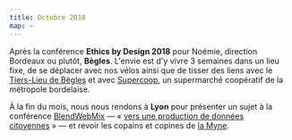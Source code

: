 ```yaml
---
title: Octobre 2018
map: ~
---
```


Après la conférence **Ethics by Design 2018** pour Noémie, direction Bordeaux ou plutôt, **Bègles**.
L'envie est d'y vivre 3 semaines dans un lieu fixe, de se déplacer avec nos vélos ainsi que de tisser des liens avec le [Tiers-Lieu de Bègles][] et avec [Supercoop][], un supermarché coopératif de la métropole bordelaise.

À la fin du mois, nous nous rendons à **Lyon** pour présenter un sujet à la conférence [BlendWebMix][] — «&nbsp;[vers une production de données citoyennes][presentation-blend]&nbsp;» — et revoir les copains et copines de [la Myne][].

[Tiers-Lieu de Bègles]: https://www.facebook.com/TiersLieuBegles/
[Supercoop]: https://supercoop.fr
[la Myne]: https://www.lamyne.org
[BlendWebMix]: https://www.blendwebmix.com
[presentation-blend]: https://www.blendwebmix.com/programme/conferences/smart-citizen-vers-une-production-de-donnees-citoyennes/
